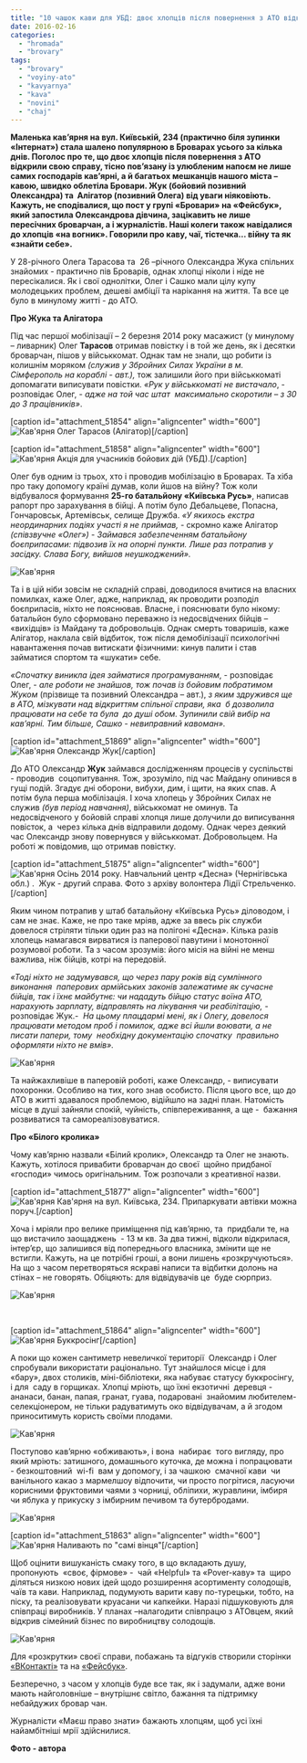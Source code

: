 ```yaml
---
title: "10 чашок кави для УБД: двоє хлопців після повернення з АТО відкрили у Броварах кав’ярню"
date: 2016-02-16
categories: 
  - "hromada"
  - "brovary"
tags: 
  - "brovary"
  - "voyiny-ato"
  - "kavyarnya"
  - "kava"
  - "novini"
  - "chaj"
---
```


**Маленька кав’ярня на вул. Київській, 234 (практично біля зупинки «Інтернат») стала шалено популярною в Броварах усього за кілька днів. Поголос про те, що двоє хлопців після повернення з АТО відкрили свою справу, тісно пов’язану із улюбленим напоєм не лише самих господарів кав’ярні, а й багатьох мешканців нашого міста – кавою, швидко облетіла Бровари. Жук (бойовий позивний Олександра) та  Алігатор (позивний Олега) від уваги ніяковіють. Кажуть, не сподівалися, що пост у групі «Бровари» на «Фейсбук», який запостила Олександрова дівчина, зацікавить не лише пересічних броварчан, а і журналістів. Наші колеги також навідалися до хлопців «на вогник». Говорили про каву, чаї, тістечка… війну та як «знайти себе».**

У 28-річного Олега Тарасова та  26 –річного Олександра Жука спільних знайомих - практично пів Броварів, однак хлопці ніколи і ніде не пересікалися. Як і свої однолітки, Олег і Сашко мали цілу купу молодецьких проблем, дешеві амбіції та нарікання на життя. Та все це було в минулому житті - до АТО.

**Про Жука та Алігатора**

Під час першої мобілізації – 2 березня 2014 року масажист (у минулому – ливарник) Олег **Тарасов** отримав повістку і в той же день, як і десятки броварчан, пішов у військкомат. Однак там не знали, що робити із колишнім моряком _(служив у Збройних Силах України в м. Сімферополь на кораблі - авт.),_ тож залишили його при військкоматі допомагати виписувати повістки. _«Рук у військкоматі не вистачало_, - розповідає Олег, - _адже на той час штат  максимально скоротили – з 30 до 3 працівників»_.

\[caption id="attachment\_51854" align="aligncenter" width="600"\]![Кав'ярня](https://mpz.brovary.org/wp-content/uploads/2016/02/2-5.jpg) Олег Тарасов (Алігатор)\[/caption\]

\[caption id="attachment\_51858" align="aligncenter" width="600"\]![Кав'ярня](https://mpz.brovary.org/wp-content/uploads/2016/02/7-4.jpg) Акція для учасників бойових дій (УБД).\[/caption\]

Олег був одним із трьох, хто і проводив мобілізацію в Броварах. Та хіба про таку допомогу країні думав, коли йшов на війну? Тож коли відбувалося формування **25-го батальйону «Київська Русь»**, написав рапорт про зарахування в бійці. А потім було Дебальцеве, Попасна, Гончаровськ, Артемівськ, селище Дружба. _«У якихось екстра неординарних подіях участі я не приймав,_ \- скромно каже Алігатор _(співзвучне «Олег»)_ \- _Займався забезпеченням батальйону  боєприпасами: підвозив їх на опорні пункти._ _Лише раз потрапив у засідку. Слава Богу, вийшов неушкоджений»._

![Кав'ярня](https://mpz.brovary.org/wp-content/uploads/2016/02/14-1.jpg)

Та і в цій ніби зовсім не складній справі, доводилося вчитися на власних помилках, каже Олег, адже, наприклад, як проводити розподіл боєприпасів, ніхто не пояснював. Власне, і пояснювати було нікому: батальйон було сформовано переважно із недосвідчених бійців – «вихідців» із Майдану та добровольців. Однак смерть товаришів, каже Алігатор, наклала свій відбиток, тож після демобілізації психологічні навантаження почав витискати фізичними: кинув палити і став займатися спортом та «шукати» себе.

_«Спочатку виникла ідея займатися програмуванням_, - розповідає  Олег, - _але роботи не знайшов, тож почав із бойовим побратимом Жуком_ (прізвище та позивний Олександра – авт.), _з яким здружився ще в АТО, мізкувати над відкриттям спільної справи, яка  б дозволила працювати на себе та була  до душі обом. Зупинили свій вибір на кав’ярні._ _Тим більше, Сашко - невиправний кавоман»._

\[caption id="attachment\_51869" align="aligncenter" width="600"\]![Кав'ярня](https://mpz.brovary.org/wp-content/uploads/2016/02/19-1.jpg) Олександр Жук\[/caption\]

До АТО Олександр **Жук** займався дослідженням процесів у суспільстві - проводив  соцопитування. Тож, зрозуміло, під час Майдану опинився в гущі подій. Згадує дні оборони, вибухи, дим, і щити, на яких спав. А потім була перша мобілізація. І хоча хлопець у Збройних Силах не служив _(був період навчання)_, військкомат не оминув. Та недосвідченого у бойовій справі хлопця лише долучили до виписування повісток, а  через кілька днів відправили додому. Однак через деякий час Олександр знову повернувся у військкомат. Добровольцем. На роботі ж повідомив, що отримав повістку.

\[caption id="attachment\_51875" align="aligncenter" width="600"\]![Кав'ярня](https://mpz.brovary.org/wp-content/uploads/2016/02/29.jpg) Осінь 2014 року. Навчальний центр «Десна» (Чернігівська обл.) .  Жук - другий справа. Фото з архіву волонтера Лідії Стрельченко.\[/caption\]

Яким чином потрапив у штаб батальйону «Київська Русь» діловодом, і сам не знає. Каже, не про таке мріяв, адже за ввесь рік служби довелося стріляти тільки один раз на полігоні «Десна». Кілька разів хлопець намагався вирватися із паперової павутини і монотонної розумової роботи. Та з часом зрозумів: його місія на війні не менш важлива, ніж бійців, котрі на передовій.

_«Тоді ніхто не задумувався, що через пару років від сумлінного виконання  паперових армійських законів залежатиме як сучасне бійців, так і їхнє майбутнє: чи нададуть бійцю статус воїна АТО, нарахують зарплату, відправлять на лікування чи реабілітацію,_ \- розповідає Жук.-  _На цьому плацдармі мені, як і Олегу, довелося працювати методом проб і помилок, адже всі йшли воювати, а не писати папери, тому  необхідну документацію спочатку  правильно оформляти ніхто не вмів»._

![Кав'ярня](https://mpz.brovary.org/wp-content/uploads/2016/02/18-1.jpg)

Та найжахливіше в паперовій роботі, каже Олександр, - виписувати похоронки. Особливо на тих, кого знав особисто. Після цього все, що до АТО в житті здавалося проблемою, відійшло на задні план. Натомість місце в душі зайняли спокій, чуйність, співпереживання, а ще -  бажання розвиватися та самореалізовуватися.

**Про «Білого кролика»**

Чому кав’ярню назвали «Білий кролик», Олександр та Олег не знають. Кажуть, хотілося привабити броварчан до своєї  щойно придбаної «господи» чимось оригінальним. Тож розпочали з креативної назви.

\[caption id="attachment\_51877" align="aligncenter" width="600"\]![Кав'ярня](https://mpz.brovary.org/wp-content/uploads/2016/02/28.jpg) Кав'ярня на вул. Київська, 234. Припаркувати автівки можна поруч.\[/caption\]

Хоча і мріяли про велике приміщення під кав’ярню, та  придбали те, на що вистачило заощаджень  - 13 м кв. За два тижні, відколи відкрилася, інтер’єр, що залишився від попереднього власника, змінити ще не встигли. Кажуть, на це потрібні гроші, а вони лишень «розкручуються». На що з часом перетворяться яскраві написи та відбитки долонь на стінах – не говорять. Обіцяють: для відвідувачів це  буде сюрприз.

![Кав'ярня](https://mpz.brovary.org/wp-content/uploads/2016/02/20-1.jpg)

 

\[caption id="attachment\_51864" align="aligncenter" width="600"\]![Кав'ярня](https://mpz.brovary.org/wp-content/uploads/2016/02/13-1.jpg) Буккросінг\[/caption\]

А поки що кожен сантиметр невеличкої території  Олександр і Олег спробували використати раціонально. Тут знайшлося місце і для  «бару», двох столиків, міні-бібліотеки, яка набуває статусу буккросінгу, і для  саду в горщиках. Хлопці мріють, що їхні екзотичні  деревця - ананаси, банан, папая, гранат, гуава, подаровані  знайомим любителем-селекціонером, не тільки радуватимуть око відвідувачам, а й згодом приноситимуть користь своїми плодами.

![Кав'ярня](https://mpz.brovary.org/wp-content/uploads/2016/02/8-3.jpg)

Поступово кав’ярню «обживають», і вона  набирає  того вигляду, про який мріють: затишного, домашнього куточка, де можна і попрацювати  - безкоштовний  wi-fi  вам у допомогу, і за чашкою  смачної кави  чи ванільного какао з мармелшоу відпочити, чи просто погрітися, ласуючи корисними фруктовими чаями з чорниці, обліпихи, журавлини, імбиря чи яблука у прикуску з імбирним печивом та бутербродами.

![Кав'ярня](https://mpz.brovary.org/wp-content/uploads/2016/02/22-1.jpg)

\[caption id="attachment\_51863" align="aligncenter" width="600"\]![Кав'ярня](https://mpz.brovary.org/wp-content/uploads/2016/02/12-1.jpg) Наливають по "самі вінця"\[/caption\]

Щоб оцінити вишуканість смаку того, в що вкладають душу, пропонують  «своє, фірмове» -  чай «Helpful» та «Pover-каву» та  щиро діляться низкою нових ідей щодо розширення асортименту солодощів, чаїв та кави. Наприклад, подумують варити каву по-турецьки, тобто, на піску, та реалізовувати круасани чи капкейки. Наразі підшуковують для співпраці виробників. У планах –налагодити співпрацю з АТОвцем, який відкрив сімейний бізнес по виробництву солодощів.

![Кав'ярня](https://mpz.brovary.org/wp-content/uploads/2016/02/4-4.jpg)

Для «розкрутки» своєї справи, побажань та відгуків створили сторінки [«ВКонтакті»](http://vk.com/the_white_rabbit_coffee) та на [«Фейсбук»](http://www.facebook.com/groups/1515121638790875/).

Безперечно, з часом у хлопців буде все так, як і задумали, адже вони мають найголовніше – внутрішнє світло, бажання та підтримку небайдужих бровар чан.

Журналісти «Маєш право знати» бажають хлопцям, щоб усі їхні найамбітніші мрії здійснилися.

**Фото - автора**
